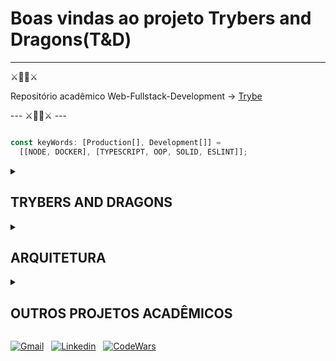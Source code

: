 # Boas vindas ao projeto Trybers and Dragons(T&D)

---
⚔️🐉🐲⚔️

Repositório acadêmico
Web-Fullstack-Development -> [Trybe](https://www.betrybe.com/)

--- ⚔️🐉🐲⚔️ ---

```typescript

const keyWords: [Production[], Development[]] = 
  [[NODE, DOCKER], [TYPESCRIPT, OOP, SOLID, ESLINT]];

```

<details>

<summary>

## TRYBERS AND DRAGONS

</summary>

- 🧝 Em Trybers & Dragons, projeto desenvolvido no módulo ***backend***, construímos um simples sistema de batalhas inspirado em RPGs e fantasias medievais que simulam um universo mágico! 🦄🐲

- 💻⌨️:
Para isso, aplicamos os conceitos de ***OOP*** construindo e implementando classes que constroem personagens e simulam batalhas.
Também nos baseamos nos princípio ***SOLID***, organizando propósitos específicos para representar nossas entidades de maneira concisa.
A arquitetura dos diretórios e arquivos repete um padrão para auxiliar com que que cada classe aceite extensões de forma segura.
Tudo isso utilizando ***TypeScript***, auxiliando a aplicação da "sub-tipagem comportamental" com cada interface cumprindo um objetivo único. 🧑‍💻👊


## PARA RODAR O PROJETO

1. Docker:

> Com o docker e docker compose instalado (em versões mais atualizadas do docker o composer vem por default), execute:
>
> ```bash
> docker compose up
> ```
>
> e ✨✨✨ pronto!
>
> ❗**OBSERVAÇÃO** Para este projeto, o comando acima cria container, o executa e o serviço é parado. Para executar o script novamente, reinicie o container criado, ou desça a rede criada (docker compose down) e o crie novamente.

2. Local:

> Clone o repositório, entre na pasta raiz, instale as dependências e rode o projeto:
>
> ```bash
>
> git clone git@github.com:FaelCaporali/acdProj-trybers-and-dragons.git && cd acdProj-trybers-and-dragons && npm i && npm start
>
> ```

## SCRIPTS

- start: roda os scripts do projeto e imprime em seu console o resultado da simulação da batalha.
- lint: Executa o ESLint no projeto.

</details>

<details>

<summary>
  
## ARQUITETURA
  
</summary>

```tree

src
├── Archetypes        -> Classes que representam possíveis arquétipos implementados em personagens
│   ├── index.ts      -> Organizador de classes da entidade "Arquétipos"
│   ├── Archetype.ts  -> Uma classe abstrata contendo conceitos inatos comuns às classes da entidade
│   └── *.ts          -> Demais classes que representam arquétipos a serem implementadas em personagens
|
├── Battle            -> Classes que implementadas, representam batalhas entre personagens
│   ├── Battle.ts     -> Classe abstrata
│   ├── index.ts      -> Organizador
│   └── *.ts          -> demais classes que recebem personagens para implementações
|
├── Fighter           -> Interfaces de personagens
|
├── helpers           -> Funções auxiliares globais
|
├── Races             -> Classes que representam possíveis raças implementadas em personagens
│   ├── index.ts      -> Organizador
│   ├── Race.ts       -> Classe abstrata
│   └── *.ts          -> Demais classes que representam raças a serem implementadas em personagens
|
├── Character.ts      -> Classe que constrói uma personagem
├── Dragon.ts         -> SubClasse de monstro
├── Energy.ts         -> Classe usada em construção de uma personagem
├── index.ts          -> script de implementações
└── Monster.ts        -> Classe que constrói uma personagem

```

</details>

<details>

<summary>

## OUTROS PROJETOS ACADÊMICOS

</summary>

> <details>
>   <summary>FUNDAMENTOS</summary>
>
> - [ ] 1.01 - Lessons learned
> - [ ] 1.02 - Pixels art
> - [ ] 1.03 - Meme generator
> - [ ] 1.04 - Color guess
> - [ ] 1.05 - Mystery letter
> - [ ] 1.05 - TrybeWarts
> - [ ] 1.06 - Testes unitários
> - [ ] 1.07 - Zoo Functions
> - [ ] 1.08 - Shopping cart
>
> </details>

> <details>
>   <summary>FRONTEND</summary>
>
> - [ ] 2.01 - Solar system
> - [ ] 2.02 - Tryunfo
> - [ ] 2.03 - Trybe tunes
> - [ ] 2.04 - FrontEnd online store
> - [ ] 2.05 - React testing library
> - [ ] 2.06 - Trybe wallet
> - [ ] 2.07 - Trivia game
> - [ ] 2.08 - StarWars planets
> - [ ] 2.09 - Recipes App
>
> </details>

> <details open>
>   <summary>BACKEND</summary>
>
> - [ ] 3.01 - Docker to-do list
> - [ ] 3.02 - MySQL - all for one
> - [ ] 3.03 - MySQL - one for all
> - [ ] 3.04 - Talker manager
> - [ ] 3.05 - Store manager
> - [ ] 3.06 - Stranger Things
> - [ ] 3.07 - Trybesmith
> - [x] 3.08 - Trybers and Dragons ⚔️🐉**você está aqui!**🐲⚔️
> - [ ] 3.09 - Trybe futebol clube
> - [ ] 3.10 - E-commerce
> - [ ] 3.11 - Car shop
> - [ ] 3.12 - Delivery app
>
> </details>

> <details>
>   <summary>CIÊNCIAS DA COMPUTAÇÃO</summary>
>
> - [ ] 4.01 - Job insights
> - [ ] 4.02 - Relatório de estoque
> - [ ] 4.03 - Tech news
> - [ ] 4.04 - Algoritmos
> - [ ] 4.05 - TING - Trybe is not google
> - [ ] 4.06 - Restaurant orders
>
> </details>

</details>

[![Gmail](https://img.shields.io/badge/Gmail-D14836?style=for-the-badge&logo=gmail&logoColor=white)](mailto:rafelhon@gmail.com) &nbsp;
[![Linkedin](https://img.shields.io/badge/LinkedIn-0077B5?style=for-the-badge&logo=linkedin&logoColor=white)](https://www.linkedin.com/in/faelcaporali/) &nbsp;
[![CodeWars](https://img.shields.io/badge/Codewars-B1361E?style=for-the-badge&logo=Codewars&logoColor=white)](https://www.codewars.com/users/MudSailor) &nbsp;
